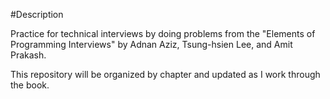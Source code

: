 #Description

Practice for technical interviews by doing problems from the "Elements of Programming Interviews" by Adnan Aziz, Tsung-hsien Lee, and Amit Prakash. 

This repository will be organized by chapter and updated as I work through the book. 

